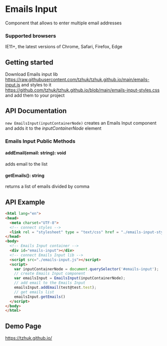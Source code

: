 # Emails Input
Component that allows to enter multiple email addresses

### Supported browsers
IE11+, the latest versions of Chrome, Safari, Firefox, Edge

## Getting started
Download Emails input lib  https://raw.githubusercontent.com/tzhuk/tzhuk.github.io/main/emails-input.js and styles to it https://github.com/tzhuk/tzhuk.github.io/blob/main/emails-input-styles.css and add them to your project

## API Documentation
```new EmailsInput(inputContainerNode)``` creates an Emails Input component and adds it to the *inputContainerNode* element

### Emails Input Public Methods
#### addEmail(email: string): void ####
adds email to the list

#### getEmails(): string ####
returns a list of emails divided by comma

## API Example
```html
<html lang="en">
<head>
  <meta charset="UTF-8">
  <!-- connect styles -->
  <link rel = "stylesheet" type = "text/css" href = "./emails-input-styles.css" />
</head>
<body>
  <!-- Emails Input container -->
  <div id="emails-input"></div>
  <!-- connect Emails Input lib -->
  <script src="./emails-input.js"></script>
  <script>
    var inputContainerNode = document.querySelector('#emails-input');
    // create Emails Input component
    var emailsInput = EmailsInput(inputContainerNode);
    // add email to the Emails Input
    emailsInput.addEmail(test@test.test);
    // get emails list
    emailsInput.getEmails()
  </script>
</body>
</html>
```

## Demo Page ##
https://tzhuk.github.io/
